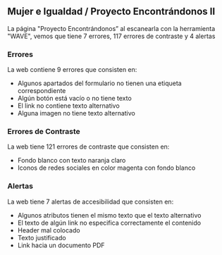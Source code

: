 ## Mujer e Igualdad / Proyecto Encontrándonos II

La página "Proyecto Encontrándonos” al escanearla con la herramienta "WAVE", vemos que tiene 7 errores, 117 errores de contraste y 4 alertas

### Errores
La web contiene 9 errores que consisten en:
 * Algunos apartados del formulario no tienen una etiqueta correspondiente
 * Algún botón está vacío o no tiene texto
 * El link no contiene texto alternativo
 * Alguna imagen no tiene texto alternativo

### Errores de Contraste
La web tiene 121 errores de contraste que consisten en:
* Fondo blanco con texto naranja claro
* Iconos de redes sociales en color magenta con fondo blanco

### Alertas
La web tiene 7 alertas de accesibilidad que consisten en:
* Algunos atributos tienen el mismo texto que el texto alternativo
* El texto de algún link no especifica correctamente el contenido
* Header mal colocado
* Texto justificado
* Link hacia un documento PDF
